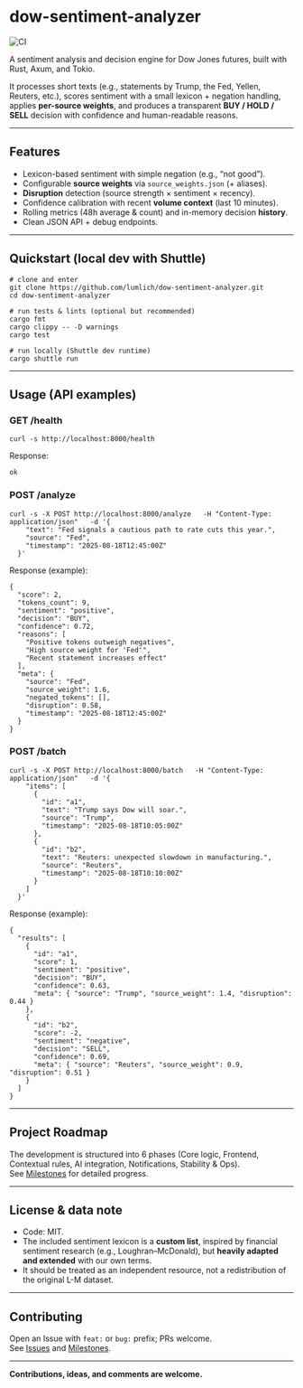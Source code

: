 # dow-sentiment-analyzer
![CI](https://github.com/lumlich/dow-sentiment-analyzer/actions/workflows/ci.yml/badge.svg)

A sentiment analysis and decision engine for Dow Jones futures, built with Rust, Axum, and Tokio.

It processes short texts (e.g., statements by Trump, the Fed, Yellen, Reuters, etc.), scores sentiment with a small lexicon + negation handling, applies **per-source weights**, and produces a transparent **BUY / HOLD / SELL** decision with confidence and human-readable reasons.

---

## Features
- Lexicon-based sentiment with simple negation (e.g., “not good”).
- Configurable **source weights** via `source_weights.json` (+ aliases).
- **Disruption** detection (source strength × sentiment × recency).
- Confidence calibration with recent **volume context** (last 10 minutes).
- Rolling metrics (48h average & count) and in-memory decision **history**.
- Clean JSON API + debug endpoints.

---

## Quickstart (local dev with Shuttle)
```
# clone and enter
git clone https://github.com/lumlich/dow-sentiment-analyzer.git
cd dow-sentiment-analyzer

# run tests & lints (optional but recommended)
cargo fmt
cargo clippy -- -D warnings
cargo test

# run locally (Shuttle dev runtime)
cargo shuttle run
```

---

## Usage (API examples)

### GET /health
```
curl -s http://localhost:8000/health
```
Response:
```
ok
```

### POST /analyze
```
curl -s -X POST http://localhost:8000/analyze   -H "Content-Type: application/json"   -d '{
    "text": "Fed signals a cautious path to rate cuts this year.",
    "source": "Fed",
    "timestamp": "2025-08-18T12:45:00Z"
  }'
```
Response (example):
```
{
  "score": 2,
  "tokens_count": 9,
  "sentiment": "positive",
  "decision": "BUY",
  "confidence": 0.72,
  "reasons": [
    "Positive tokens outweigh negatives",
    "High source weight for 'Fed'",
    "Recent statement increases effect"
  ],
  "meta": {
    "source": "Fed",
    "source_weight": 1.6,
    "negated_tokens": [],
    "disruption": 0.58,
    "timestamp": "2025-08-18T12:45:00Z"
  }
}
```

### POST /batch
```
curl -s -X POST http://localhost:8000/batch   -H "Content-Type: application/json"   -d '{
    "items": [
      {
        "id": "a1",
        "text": "Trump says Dow will soar.",
        "source": "Trump",
        "timestamp": "2025-08-18T10:05:00Z"
      },
      {
        "id": "b2",
        "text": "Reuters: unexpected slowdown in manufacturing.",
        "source": "Reuters",
        "timestamp": "2025-08-18T10:10:00Z"
      }
    ]
  }'
```
Response (example):
```
{
  "results": [
    {
      "id": "a1",
      "score": 1,
      "sentiment": "positive",
      "decision": "BUY",
      "confidence": 0.63,
      "meta": { "source": "Trump", "source_weight": 1.4, "disruption": 0.44 }
    },
    {
      "id": "b2",
      "score": -2,
      "sentiment": "negative",
      "decision": "SELL",
      "confidence": 0.69,
      "meta": { "source": "Reuters", "source_weight": 0.9, "disruption": 0.51 }
    }
  ]
}
```

---

## Project Roadmap
The development is structured into 6 phases (Core logic, Frontend, Contextual rules, AI integration, Notifications, Stability & Ops).  
See [Milestones](https://github.com/lumlich/dow-sentiment-analyzer/milestones) for detailed progress.

---

## License & data note
- Code: MIT.  
- The included sentiment lexicon is a **custom list**, inspired by financial sentiment research (e.g., Loughran–McDonald), but **heavily adapted and extended** with our own terms.  
- It should be treated as an independent resource, not a redistribution of the original L-M dataset.  

---

## Contributing
Open an Issue with `feat:` or `bug:` prefix; PRs welcome.  
See [Issues](../../issues) and [Milestones](../../milestones).

---
**Contributions, ideas, and comments are welcome.**

 
 